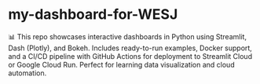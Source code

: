 # my-dashboard-for-WESJ
📊 This repo showcases interactive dashboards in Python using Streamlit, Dash (Plotly), and Bokeh. Includes ready-to-run examples, Docker support, and a CI/CD pipeline with GitHub Actions for deployment to Streamlit Cloud or Google Cloud Run. Perfect for learning data visualization and cloud automation.
